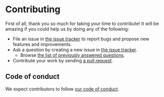 # Contributing

First of all, thank you so much for taking your time to contribute!
It will be amazing if you could help us by doing any of the following:

- File an issue in [the issue tracker](https://github.com/inflearn/spring-data-mongodb-kotlin-dsl/issues) to report bugs and propose new features and
  improvements.
- Ask a question by creating a new issue in [the issue tracker](https://github.com/inflearn/spring-data-mongodb-kotlin-dsl/issues).
    - Browse [the list of previously answered questions](https://github.com/inflearn/spring-data-mongodb-kotlin-dsl/issues?q=label%3Aquestion).
- Contribute your work by sending [a pull request](https://github.com/inflearn/spring-data-mongodb-kotlin-dsl/pulls).

## Code of conduct

We expect contributors to follow [our code of conduct](CODE_OF_CONDUCT.md).
